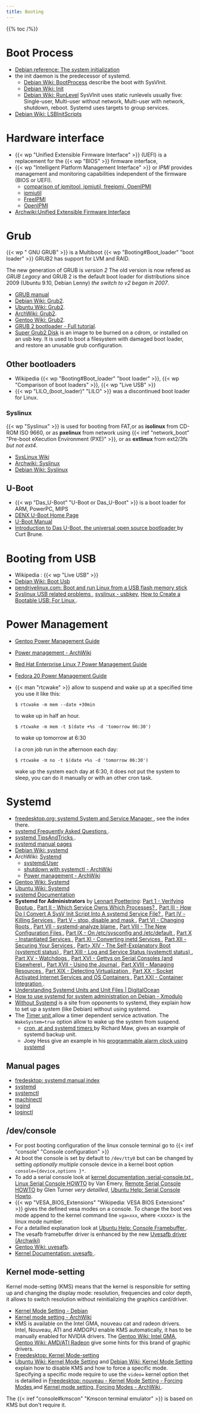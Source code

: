 ```yaml
---
title: Booting
---
```


{{% toc /%}}

# Boot Process
-  [Debian reference: The system initialization
   ](https://www.debian.org/doc/manuals/debian-reference/ch03.en.html#_stage_4_the_normal_debian_system)
-  the init daemon is the predecessor of systemd.
   -  [Debian Wiki: BootProcess](http://wiki.debian.org/BootProcess) describe the boot
      with SysVInit.
   -  [Debian Wiki: Init](http://wiki.debian.org/Init)
   -  [Debian Wiki: RunLevel](http://wiki.debian.org/RunLevel)
      SysVInit uses static runlevels usually five: Single-user, Multi-user without
      network, Multi-user  with network, shutdown, reboot.
      Systemd uses targets to group services.
  -  [Debian Wiki: LSBInitScripts](http://wiki.debian.org/LSBInitScripts)

# Hardware interface
-   {{< wp "Unified Extensible Firmware Interface" >}} (UEFI)
    is a replacement for the {{< wp "BIOS" >}} firmware interface,
-   {{< wp "Intelligent Platform Management Interface" >}} or _IPMI_
    provides management and monitoring capabilities independent of the
    firmware (BIOS or UEFI).
    -   [comparison of ipmitool, ipmiutil, freeipmi, OpenIPMI
        ](http://ipmiutil.sourceforge.net/docs/ipmisw-compare.htm)
    -   [ipmiutil](http://ipmiutil.sourceforge.net/)
    -   [FreeIPMI](http://www.gnu.org/software/freeipmi/)
    -   [OpenIPMI](http://openipmi.sourceforge.net/)
-    [Archwiki:Unified Extensible Firmware Interface
    ](https://wiki.archlinux.org/index.php/Unified_Extensible_Firmware_Interface)

# Grub
{{< wp " GNU GRUB" >}} is a Multiboot
{{< wp "Booting#Boot_loader"  "boot loader" >}}
GRUB2 has support for LVM and RAID.

The new generation of GRUB is _version 2_
The old version is now refered as _GRUB Legacy_ and GRUB 2 is the
default boot loader for distributions since 2009 (Ubuntu 9.10,
Debian Lenny) _the switch to v2 began in 2007_.

-   [GRUB manual](http://www.gnu.org/software/grub/manual/html_node/index.html)
-   [Debian Wiki: Grub2](https://wiki.debian.org/Grub2).
-   [Ubuntu Wiki: Grub2](https://help.ubuntu.com/community/Grub2).
-   [ArchWiki: Grub2](http://wiki.archlinux.org/index.php/GRUB2).
-   [Gentoo Wiki: Grub2](http://wiki.gentoo.org/wiki/GRUB2).
-   [GRUB 2 bootloader - Full tutorial](https://www.dedoimedo.com/computers/grub-2.html).
-   [Super Grub2 Disk](http://www.supergrubdisk.org/wiki/SuperGRUB2Disk)
    is an image to be burned on a cdrom, or installed on an usb key.
    It is used to boot a filesystem with damaged boot loader, and
    restore an unusable grub configuration.

## Other bootloaders
-   Wikipedia {{< wp "Booting#Boot_loader"  "boot loader" >}}, {{< wp "Comparison of boot loaders" >}},
    {{< wp "Live USB" >}}
-   {{< wp "LILO_(boot_loader)"  "LILO" >}} was a discontinued boot loader for Linux.

### Syslinux
{{< wp "Syslinux" >}} is used for booting from FAT,or
as __isolinux__ from CD-ROM ISO 9660, or as __pxelinux__ from network using
{{< iref "network_boot" "Pre-boot eXecution Environment (PXE)" >}},
or as __extlinux__ from ext2/3fs _but not ext4_.

-   [SysLinux Wiki](https://www.syslinux.org/wiki/)
-   [Archwiki: Syslinux](https://wiki.archlinux.org/index.php/Syslinux)
-   [Debian Wiki: Syslinux](https://wiki.debian.org/Syslinux)

## U-Boot
-   {{< wp "Das_U-Boot"  "U-Boot or Das_U-Boot" >}} is a boot loader for ARM, PowerPC, MIPS
-   [DENX U-Boot Home Page](http://www.denx.de/wiki/U-Boot)
-   [U-Boot Manual](http://www.denx.de/wiki/DULG/Manual)
-   [Introduction to Das U-Boot, the universal open source bootloader
    ](http://www.linuxfordevices.com/c/a/Linux-For-Devices-Articles/Introduction-to-Das-UBoot-the-universal-open-source-bootloader/)
    by Curt Brune.

# Booting from USB
-   Wikipedia : {{< wp "Live USB" >}}
-   [Debian Wiki: Boot Usb](https://wiki.debian.org/BootUsb)
-   [pendrivelinux.com: Boot and run Linux from a USB flash memory stick
    ](https://www.pendrivelinux.com/)
-   [Syslinux USB related problems
    ](https://www.syslinux.org/wiki/index.php?title=Hardware_Compatibility#USB_related_problems),
    [syslinux - usbkey](https://www.syslinux.org/doc/usbkey.txt),
    [How to Create a Bootable USB: For Linux
    ](https://www.syslinux.org/wiki/index.php?title=HowTos#How_to_Create_a_Bootable_USB:_For_Linux).

# Power Management
-   [Gentoo Power Management Guide
    ](https://wiki.gentoo.org/wiki/Power_management/Guide)
-   [Power management - ArchWiki
    ](https://wiki.archlinux.org/index.php/Power_management)
-   [Red Hat Enterprise Linux 7 Power Management Guide
    ](https://access.redhat.com/documentation/en-US/Red_Hat_Enterprise_Linux/7/html/Power_Management_Guide/)
-   [Fedora 20 Power Management Guide
    ](https://docs.fedoraproject.org/en-US/Fedora/20/html/Power_Management_Guide/)
-   {{< man "rtcwake" >}} allow to suspend and wake up at a specified time
    you use it like this:

        $ rtcwake -m mem --date +30min

    to wake up in half an hour.

        $ rtcwake -m mem -t $(date +%s -d 'tomorrow 06:30')

    to wake up tomorrow at 6:30

    I a cron job run in the afternoon each day:

        $ rtcwake -m no -t $(date +%s -d 'tomorrow 06:30')

    wake up the system each day at 6:30, it does not put the system to
    sleep, you can do it manually or with an other cron task.

# Systemd

-   [freedesktop.org: systemd System and Service Manager
    ](http://www.freedesktop.org/wiki/Software/systemd),
    see the index there.
-   [systemd Frequently Asked Questions
    ](http://www.freedesktop.org/wiki/Software/systemd/FrequentlyAskedQuestions/).
-   [systemd TipsAndTricks
    ](http://www.freedesktop.org/wiki/Software/systemd/TipsAndTricks/).
-   [systemd manual pages](http://0pointer.de/public/systemd-man/)
-   [Debian Wiki: systemd](http://wiki.debian.org/systemd)
-   ArchWiki: [Systemd](https://wiki.archlinux.org/index.php/Systemd)
    -   [systemd/User](https://wiki.archlinux.org/index.php/Systemd/User)
    -   [shutdown with systemctl - ArchWiki
        ](https://wiki.archlinux.org/index.php/Allow_Users_to_Shutdown#Using_systemd-logind)
    -   [Power management - ArchWiki
        ](https://wiki.archlinux.org/index.php/Power_management)
-   [Gentoo Wiki: Systemd](http://wiki.gentoo.org/wiki/Systemd)
-   [Ubuntu Wiki: Systemd](https://wiki.ubuntu.com/systemd)
-   [systemd Documentation
    ](http://0pointer.de/blog/projects/systemd-docs.html)
-   __Systemd for Administrators__
    by [Lennart Poettering](http://0pointer.de/lennart/):
    [Part 1 - Verifying Bootup
    ](http://0pointer.de/blog/projects/systemd-for-admins-1.html),
    [Part II - Which Service Owns Which Processes?
    ](http://0pointer.de/blog/projects/systemd-for-admins-2.html),
    [Part III - How Do I Convert A SysV Init Script Into A systemd Service File?
    ](http://0pointer.de/blog/projects/systemd-for-admins-3.html),
    [Part IV - Killing Services
    ](http://0pointer.de/blog/projects/systemd-for-admins-4.html),
    [Part V - stop, disable and mask
    ](http://0pointer.de/blog/projects/three-levels-of-off.html),
    [Part VI - Changing Roots
    ](http://0pointer.net/blog/projects/changing-roots.html),
    [Part VII - systemd-analyze blame
    ](http://0pointer.net/blog/projects/blame-game.html),
    [Part VIII - The New Configuration Files
    ](http://0pointer.net/blog/projects/the-new-configuration-files.html),
    [Part IX - On /etc/sysconfig and /etc/default
    ](http://0pointer.de/blog/projects/on-etc-sysinit.html),
    [Part X - Instantiated Services
    ](http://0pointer.de/blog/projects/instances.html),
    [Part XI - Converting inetd Services
    ](http://0pointer.de/blog/projects/inetd.html),
    [Part XII - Securing Your Services
    ](http://0pointer.net/blog/projects/security.html),
    [Part> XIV - The Self-Explanatory Boot (systemctl status)
    ](http://0pointer.net/blog/projects/self-documented-boot.html),
    [Part XIII - Log and Service Status  (systemctl status)
    ](http://0pointer.net/blog/projects/systemctl-journal.html),
    [Part XV - Watchdogs
    ](http://0pointer.net/blog/projects/watchdog.html),
    [Part XVI - Gettys on Serial Consoles (and Elsewhere)
    ](http://0pointer.net/blog/projects/serial-console.html),
    [Part XVII - Using the Journal
    ](http://0pointer.net/blog/projects/journalctl.html),
    [Part XVIII - Managing Resources
    ](http://0pointer.net/blog/projects/resources.html),
    [Part XIX - Detecting Virtualization
    ](http://0pointer.net/blog/projects/detect-virt.html),
    [Part XX - Socket Activated Internet Services and OS Containers
    ](http://0pointer.net/blog/projects/socket-activated-containers.html),
    [Part XXI - Container Integration
    ](http://0pointer.net/blog/systemd-for-administrators-part-xxi.html).
-   [Understanding Systemd Units and Unit Files | DigitalOcean
    ](https://www.digitalocean.com/community/tutorials/understanding-systemd-units-and-unit-files)
-   [How to use systemd for system administration on Debian - Xmodulo
    ](http://xmodulo.com/use-systemd-system-administration-debian.html)
-   [Without Systemd](http://without-systemd.org/) is a site from
    opponents to systemd, they explain how to set up a system (like
    Debian) without using systemd.
-   The [Timer unit
    ](https://www.freedesktop.org/software/systemd/man/systemd.timer.html)
    allow a timer dependent service activation. The `WakeSystem=true`
    option allow to wake up the system from suspend.
    -   [cron, at and systemd timers
        ](http://yakking.branchable.com/posts/systemd-7-crontab-and-timers/)
        by Richard Maw, gives an example of systemd backup unit.
    -   Joey Hess  give an example in his
        [programmable alarm clock using systemd
        ](http://joeyh.name/blog/entry/a_programmable_alarm_clock_using_systemd/)

## Manual pages

-   [fredesktop: systemd manual index
    ](http://www.freedesktop.org/software/systemd/man/)
-   [systemd
    ](http://www.freedesktop.org/software/systemd/man/systemd.html)
-   [systemctl
    ](http://www.freedesktop.org/software/systemd/man/systemctl.html)
-   [machinectl
    ](http://www.freedesktop.org/software/systemd/man/machinectl.html)
-   [logind
    ](http://www.freedesktop.org/wiki/Software/systemd/logind/)
-   [loginctl](http://www.freedesktop.org/software/systemd/man/loginctl.html)

## /dev/console
-   For post booting configuration of the linux console terminal go to
    {{< iref "console" "Console configuration" >}}
-   At boot the console is set by default to `/dev/tty0` but can be
    changed by setting *optionally multiple* console device in a kernel
    boot option `console={device,options }*`.
-   To add a serial console look at
    [kernel documentation :serial-console.txt
    ](https://www.kernel.org/doc/Documentation/serial-console.txt),
    [Linux Serial Console HOWTO](http://www.vanemery.com/Linux/Serial/serial-console.html)
    by Van Emery, [Remote Serial Console HOWTO](http://www.faqs.org/docs/Linux-HOWTO/Remote-Serial-Console-HOWTO.html) by Glen Turner _very detailled_,
    [Ubuntu Help: Serial Console Howto](https://help.ubuntu.com/community/SerialConsoleHowto).
-   {{< wp "VESA_BIOS_Extensions"  "Wikipedia: VESA BIOS Extensions" >}}
    gives the defined vesa modes on a
    console. To change the boot ves mode append to the kernel command
    line `vga=xxx`, where  _&lt;xxxx&gt;_ is the linux mode number.
-   For a detailled explanation look at
    [Ubuntu Help: Console Framebuffer
    ](https://help.ubuntu.com/community/ConsoleFramebuffer).
-   The vesafb framebuffer driver is enhanced by the new
    [Uvesafb driver (Archwiki)](https://wiki.archlinux.org/index.php/Uvesafb)
-   [Gentoo Wiki: uvesafb](http://wiki.gentoo.org/wiki/Uvesafb).
-   [Kernel Documentation: uvesafb
    ](https://www.kernel.org/doc/Documentation/fb/uvesafb.txt).

## Kernel mode-setting
Kernel mode-setting (KMS) means that the kernel is responsible for setting up and
changing the display mode: resolution, frequencies and color depth, it allows to switch
resolution without reinitializing the graphics card/driver.

-   [Kernel Mode Setting - Debian](https://wiki.debian.org/KernelModesetting)
-   [Kernel mode setting - ArchWiki
    ](https://wiki.archlinux.org/index.php/Kernel_mode_setting)
-   KMS is available on the Intel GMA, nouveau cat and radeon drivers.
    Intel, Nouveau, ATI and AMDGPU enable KMS automatically, it has to be manually
    enabled for NVIDIA drivers.
    The [Gentoo Wiki: Intel GMA](http://wiki.gentoo.org/wiki/Intel),
    [Gentoo Wiki: AMD/ATI Radeon](http://wiki.gentoo.org/wiki/Radeon)
    give some hints for this brand of graphic drivers.
-   [Freedesktop: Kernel Mode-setting
    ](http://nouveau.freedesktop.org/wiki/KernelModeSetting/)
-   [Ubuntu Wiki: Kernel Mode Setting](https://wiki.ubuntu.com/X/KernelModeSetting) and
    [Debian Wiki: Kernel Mode Setting](http://wiki.debian.org/KernelModesetting)
    explain how to disable KMS and how to force a specific mode.
    Specifying a specific mode require to use the `video=` kernel option thet is detailled in
    [Freedesktop: nouveau - Kernel Mode Setting - Forcing Modes
    ](http://nouveau.freedesktop.org/wiki/KernelModeSetting#ForcingModes-1) and
    [Kernel mode setting, Forcing Modes - ArchWiki
    ](https://wiki.archlinux.org/index.php/Kernel_mode_setting#Forcing_modes).

The {{< iref "console#kmscon" "Kmscon terminal emulator" >}} is based on
KMS but don't require it.

<!-- Local Variables: -->
<!-- mode: markdown -->
<!-- ispell-local-dictionary: "english" -->
<!-- End: -->
